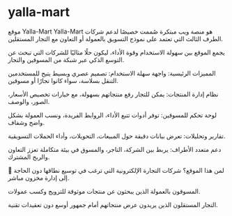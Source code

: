 # yalla-mart
موقع Yalla-Mart Yalla-Mart هو منصة ويب مبتكرة صُممت خصيصًا لدعم شركات الطرف الثالث التي تعتمد على نموذج التسويق بالعمولة أو التعاون مع التجار المستقلين.

يجمع الموقع بين سهولة الاستخدام وقوة الأداء، ليكون حلًا مثاليًا للشركات التي تبحث عن التوسع الذكي عبر شبكة من المسوقين والتجار.

المميزات الرئيسية:
واجهة سهلة الاستخدام: تصميم عصري وبسيط يتيح للمستخدمين التنقل بسلاسة، سواء كانوا تجارًا أو مسوقين.

نظام إدارة المنتجات: يمكن للتجار رفع منتجاتهم بسهولة، مع خيارات تخصيص الأسعار، الصور، والوصف.

لوحة تحكم للمسوقين: توفر أدوات تتبع الأداء، الروابط الفريدة، ونسب العمولة بشكل واضح وشفاف.

تقارير وتحليلات: تعرض بيانات دقيقة حول المبيعات، التحويلات، وأداء الحملات التسويقية.

دعم متعدد الأطراف: يربط بين الشركة، التاجر، والمسوق في بيئة متكاملة تعزز التعاون والربح المشترك.

🎯 لمن هذا الموقع؟
شركات التجارة الإلكترونية التي ترغب في توسيع نطاقها دون الحاجة إلى إدارة مخزون مباشر.

المسوقون بالعمولة الذين يبحثون عن منتجات موثوقة للترويج وكسب عمولات.

التجار المستقلون الذين يريدون عرض منتجاتهم أمام جمهور أوسع دون تعقيدات تقنية.
